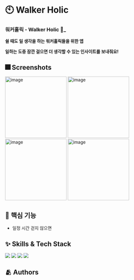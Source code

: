 # 🕙 Walker Holic 




### 워커홀릭 - Walker Holic 🚶_
 **쉴 때도 일 생각을 하는 워커홀릭들을 위한 앱**
 
**일하는 도중 잠깐 걸으면 더 생각할 수 있는 인사이트를 보내줘요!**


 </div>


## :fireworks: Screenshots
<a href="https://ibb.co/6Nf0fLg"><img src="https://i.ibb.co/9GCHCSs/image.jpg" alt="image" border="0" width=200></a>
<a href="https://ibb.co/y82T8n4"><img src="https://i.ibb.co/Vv6yvWw/image.jpg" alt="image" border="0" width=200></a>
<a href="https://ibb.co/K223dfq"><img src="https://i.ibb.co/5rrfmS8/image.jpg" alt="image" border="0" width=200></a>
<a href="https://ibb.co/nkSz5x6"><img src="https://i.ibb.co/VB82PfJ/image.jpg" alt="image" border="0" width=200></a>


## :pushpin: 핵심 기능

- 일정 시간 걷지 않으면 


## :sparkles: Skills & Tech Stack

<img src="https://img.shields.io/badge/Swift-FA7343?style=flat&logo=Swift&logoColor=white"/> <img src="https://img.shields.io/badge/SwiftData-White?logo=swift&logoColor=white&color=%23adc7db"/> <img src="https://img.shields.io/badge/SwiftUI-Black?style=flat&logo=swift&logoColor=black&color=%23096ad9"/> <img src="https://img.shields.io/badge/UIKit-White?style=flat&logo=swift&logoColor=white&color=%23096ad9"/>




## :people_hugging: Authors
</div>
</details>




